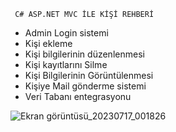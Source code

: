      C# ASP.NET MVC İLE KİŞİ REHBERİ

- Admin Login sistemi
- Kişi ekleme
- Kişi bilgilerinin düzenlenmesi
- Kişi kayıtlarını Silme
- Kişi Bilgilerinin Görüntülenmesi
- Kişiye Mail gönderme sistemi
- Veri Tabanı entegrasyonu


![Ekran görüntüsü_20230717_001826](https://github.com/MusaTanriverdi/Kisi-Rehberi-MVC/assets/93480180/30e485e4-3bba-4f3b-a70f-0de5e9d0a51b)
